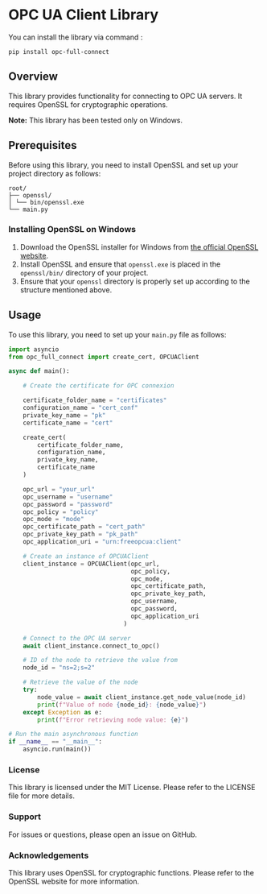 # OPC UA Client Library

You can install the library via command :

```
pip install opc-full-connect
```

## Overview

This library provides functionality for connecting to OPC UA servers. It requires OpenSSL for cryptographic operations.

**Note:** This library has been tested only on Windows.

## Prerequisites

Before using this library, you need to install OpenSSL and set up your project directory as follows:

```
root/
├── openssl/
│ └── bin/openssl.exe
└── main.py
```



### Installing OpenSSL on Windows

1. Download the OpenSSL installer for Windows from [the official OpenSSL website](https://www.openssl.org/).
2. Install OpenSSL and ensure that `openssl.exe` is placed in the `openssl/bin/` directory of your project.
3. Ensure that your `openssl` directory is properly set up according to the structure mentioned above.

## Usage

To use this library, you need to set up your `main.py` file as follows:

```python
import asyncio
from opc_full_connect import create_cert, OPCUAClient

async def main():

    # Create the certificate for OPC connexion

    certificate_folder_name = "certificates"
    configuration_name = "cert_conf"
    private_key_name = "pk"
    certificate_name = "cert"

    create_cert(
        certificate_folder_name,
        configuration_name,
        private_key_name,
        certificate_name
    )

    opc_url = "your_url"
    opc_username = "username"
    opc_password = "password"
    opc_policy = "policy"
    opc_mode = "mode"
    opc_certificate_path = "cert_path"
    opc_private_key_path = "pk_path"
    opc_application_uri = "urn:freeopcua:client"

    # Create an instance of OPCUAClient
    client_instance = OPCUAClient(opc_url,
                                  opc_policy,
                                  opc_mode,
                                  opc_certificate_path,
                                  opc_private_key_path,
                                  opc_username,
                                  opc_password,
                                  opc_application_uri
                                )

    # Connect to the OPC UA server
    await client_instance.connect_to_opc()

    # ID of the node to retrieve the value from
    node_id = "ns=2;s=2"

    # Retrieve the value of the node
    try:
        node_value = await client_instance.get_node_value(node_id)
        print(f"Value of node {node_id}: {node_value}")
    except Exception as e:
        print(f"Error retrieving node value: {e}")

# Run the main asynchronous function
if __name__ == "__main__":
    asyncio.run(main())
```

### License
This library is licensed under the MIT License. Please refer to the LICENSE file for more details.

### Support
For issues or questions, please open an issue on GitHub.

### Acknowledgements
This library uses OpenSSL for cryptographic functions. Please refer to the OpenSSL website for more information.
